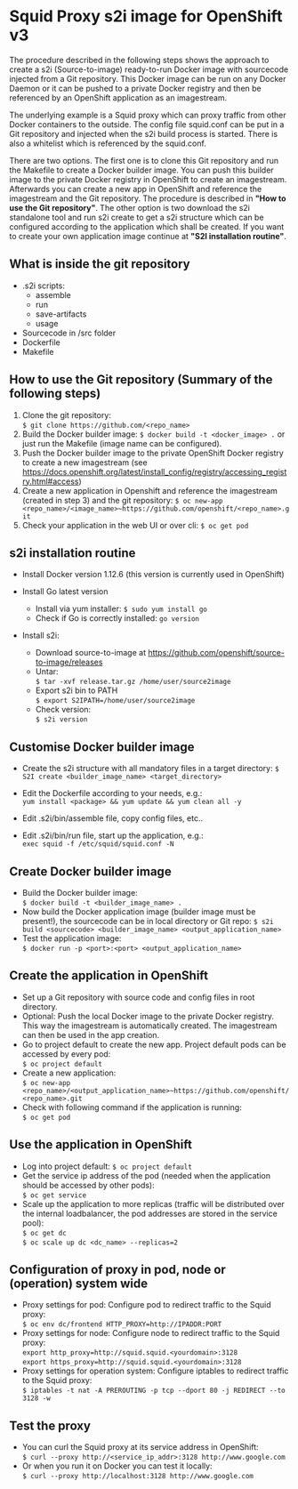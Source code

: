 


**Squid Proxy s2i image for OpenShift v3**
========================================================
 The procedure described in the following steps shows the approach to create a s2i (Source-to-image) ready-to-run Docker image with sourcecode injected from a Git repository. This Docker image can be run on any Docker Daemon or it can be pushed to a private Docker registry and then be referenced by an OpenShift application as an imagestream.
 
 The underlying example is a Squid proxy which can proxy traffic from other Docker containers to the outside. The config file squid.conf can be put in a Git repository and injected when the s2i build process is started. There is also a whitelist which is referenced by the squid.conf.
 
 There are two options. The first one is to clone this Git repository and run the Makefile to create a Docker builder image.  You can push this builder image to the private Docker registry in OpenShift to create an imagestream. Afterwards you can create a new app in OpenShift and reference the imagestream and the Git repository. The procedure is described in **"How to use the Git repository"**. 
 The other option is two download the s2i standalone tool and run s2i create to get a s2i structure which can be configured according to the application which shall be created. If you want to create your own application image continue at **"S2I installation routine"**.

What is inside the git repository
---------------------------------
 - .s2i scripts: 
	- assemble
	- run
	- save-artifacts
	- usage
 - Sourcecode in /src folder
 - Dockerfile
 - Makefile

How to use the Git repository (Summary of the following steps)
-----------------------------
 1. Clone the git repository:	
`$ git clone https://github.com/<repo_name>`
 2. Build the Docker builder image:	
`$ docker build -t <docker_image> .` or just run the Makefile (image name can be configured).
 3. Push the Docker builder image to the private OpenShift Docker registry to create a new imagestream (see https://docs.openshift.org/latest/install_config/registry/accessing_registry.html#access)
 4. Create a new application in Openshift and reference the imagestream (created in step 3) and the git repository:	
`$ oc new-app <repo_name>/<image_name>~https://github.com/openshift/<repo_name>.git`
 5. Check your application in the web UI or over cli:
`$ oc get pod`

s2i installation routine
------------------------
 - Install Docker version 1.12.6 (this version is currently used in OpenShift)
 - Install Go latest version
	 - Install via yum installer:
	 `$ sudo yum install go`
	 - Check if Go is correctly installed:
	 `go version`

 - Install s2i:
	 - Download source-to-image at https://github.com/openshift/source-to-image/releases	
	 - Untar:	
	 `$ tar -xvf release.tar.gz /home/user/source2image`
	 - Export s2i bin to PATH	
	 `$ export S2IPATH=/home/user/source2image`
	 - Check version:	
	 `$ s2i version`

Customise Docker builder image
---------------------------
 - Create the s2i structure with all mandatory files in a target directory:	
 `$ S2I create <builder_image_name> <target_directory>`
 
 - Edit the Dockerfile according to your needs, e.g.:	
 `yum install <package> && yum update && yum clean all -y`
 
 - Edit .s2i/bin/assemble file, copy config files, etc..
 - Edit .s2i/bin/run file, start up the application, e.g.:	
 `exec squid -f /etc/squid/squid.conf -N` 

Create Docker builder image
---------------------------
 - Build the Docker builder image:	
 `$ docker build -t <builder_image_name> .`
 - Now build the Docker application image (builder image must be present!), the sourcecode can be in local directory or Git repo:		`$ s2i build <sourcecode> <builder_image_name> <output_application_name>` 
 - Test the application image:	
 `$ docker run -p <port>:<port> <output_application_name>`

Create the application in OpenShift
------------------
 - Set up a Git repository with source code and config files in root directory.
 - Optional: Push the local Docker image to the private Docker registry. This way the imagestream is automatically created. The imagestream can then be used in the app creation.
 - Go to project default to create the new app. Project default pods can be accessed by every pod:	
 `$ oc project default`
 - Create a new application:	
 `$ oc new-app <repo_name>/<output_application_name>~https://github.com/openshift/<repo_name>.git`
 - Check with following command if the application is running:	
 `$ oc get pod`

Use the application in OpenShift
------------------
- Log into project default:	
`$ oc project default`
- Get the service ip address of the pod (needed when the application should be accessed by other pods):		
`$ oc get service`
- Scale up the application to more replicas (traffic will be distributed over the internal loadbalancer, the pod addresses are stored in the service pool):		
`$ oc get dc`	
`$ oc scale up dc <dc_name> --replicas=2`

Configuration of proxy in pod, node or (operation) system wide
------------------
- Proxy settings for pod: Configure pod to redirect traffic to the Squid proxy:		
`$ oc env dc/frontend HTTP_PROXY=http://IPADDR:PORT`
- Proxy settings for node: Configure node to redirect traffic to the Squid proxy:	
`export http_proxy=http://squid.squid.<yourdomain>:3128`	
`export https_proxy=http://squid.squid.<yourdomain>:3128`
- Proxy settings for operation system: Configure iptables to redirect traffic to the Squid proxy:	
`$ iptables -t nat -A PREROUTING -p tcp --dport 80 -j REDIRECT --to 3128 -w`

Test the proxy
------------------
- You can curl the Squid proxy at its service address in OpenShift:		
`$ curl --proxy http://<service_ip_addr>:3128 http://www.google.com`
- Or when you run it on Docker you can test it locally:		
`$ curl --proxy http://localhost:3128 http://www.google.com`
 

